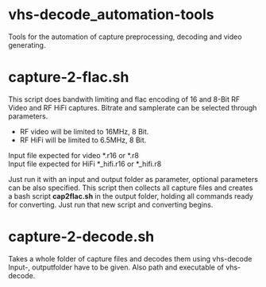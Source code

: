 # vhs-decode_automation-tools
Tools for the automation of capture preprocessing, decoding and video generating.

# capture-2-flac.sh
This script does bandwith limiting and flac encoding of 16 and 8-Bit RF Video and RF HiFi captures. Bitrate and samplerate can be selected through parameters.
* RF video will be limited to 16MHz, 8 Bit.
* RF HiFi will be limited to 6.5MHz, 8 Bit.

Input file expected for video *.r16 or *.r8 \
Input file expected for HiFi *_hifi.r16 or *_hifi.r8

Just run it with an input and output folder as parameter, optional parameters can be also specified. This script then collects all capture files and creates a bash script **cap2flac.sh** in the output folder, holding all commands ready for converting. Just run that new script and converting begins.

# capture-2-decode.sh
Takes a whole folder of capture files and decodes them using vhs-decode
Input-, outputfolder have to be given. Also path and executable of vhs-decode.
